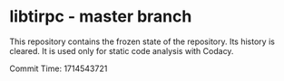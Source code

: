 # libtirpc - master branch

This repository contains the frozen state of the repository.
Its history is cleared. It is used only for static code
analysis with Codacy.

Commit Time: 1714543721